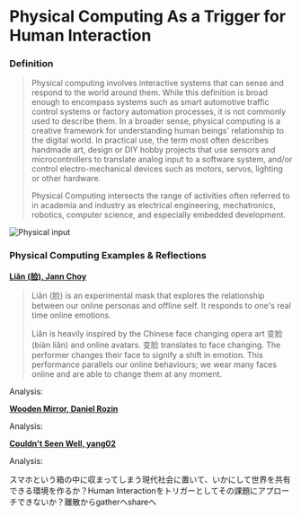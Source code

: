 # Physical Computing As a Trigger for Human Interaction
### Definition

>Physical computing involves interactive systems that can sense and respond to the world around them. While this definition is broad enough to encompass systems such as smart automotive traffic control systems or factory automation processes, it is not commonly used to describe them. In a broader sense, physical computing is a creative framework for understanding human beings' relationship to the digital world. In practical use, the term most often describes handmade art, design or DIY hobby projects that use sensors and microcontrollers to translate analog input to a software system, and/or control electro-mechanical devices such as motors, servos, lighting or other hardware.
>
>Physical Computing intersects the range of activities often referred to in academia and industry as electrical engineering, mechatronics, robotics, computer science, and especially embedded development.

![Physical input](https://user-images.githubusercontent.com/94001384/141471037-3e40dc1d-d366-463e-a280-33e5309d54d7.jpg)

### Physical Computing Examples & Reflections

**[Liǎn (脸), Jann Choy](https://jannchoy.com/lian.html)**

>Liǎn (脸) is an experimental mask that explores the relationship between our online personas and offline self. It responds to one's real time online emotions.
>
>Liǎn is heavily inspired by the Chinese face changing opera art 变脸 (biàn liǎn) and online avatars. 变脸 translates to face changing. The performer changes their face to signify a shift in emotion. This performance parallels our online behaviours; we wear many faces online and are able to change them at any moment.



Analysis:

**[Wooden Mirror, Daniel Rozin](https://www.google.com/search?q=Wooden+Mirror%2C+Daniel+Rozin&oq=Wooden+Mirror%2C+Daniel+Rozin&aqs=chrome..69i57j0i19.641j0j7&sourceid=chrome&ie=UTF-8)**

Analysis:

**[Couldn't Seen Well, yang02](http://yang02.com/works/couldnt-seen-well/)**

Analysis:

スマホという箱の中に収まってしまう現代社会に置いて、いかにして世界を共有できる環境を作るか？Human Interactionをトリガーとしてその課題にアプローチできないか？離散からgatherへshareへ
